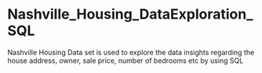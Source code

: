 # Nashville_Housing_DataExploration_SQL
Nashville Housing Data set is used to explore the data insights regarding the house address, owner, sale price, number of bedrooms etc by using SQL
